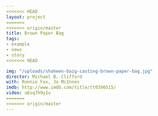 ```yaml
---
<<<<<<< HEAD
layout: project
=======
>>>>>>> origin/master
title: Brown Paper Bag
tags:
- example
- news
- story
<<<<<<< HEAD

img: "/uploads/shaheen-baig-casting-brown-paper-bag.jpg"
director: Michael B. Clifford
with: Ronnie Fox, Jo McInnes
imdb: http://www.imdb.com/title/tt0396515/
video: a6sq7h9y1u
=======
>>>>>>> origin/master
---
```


